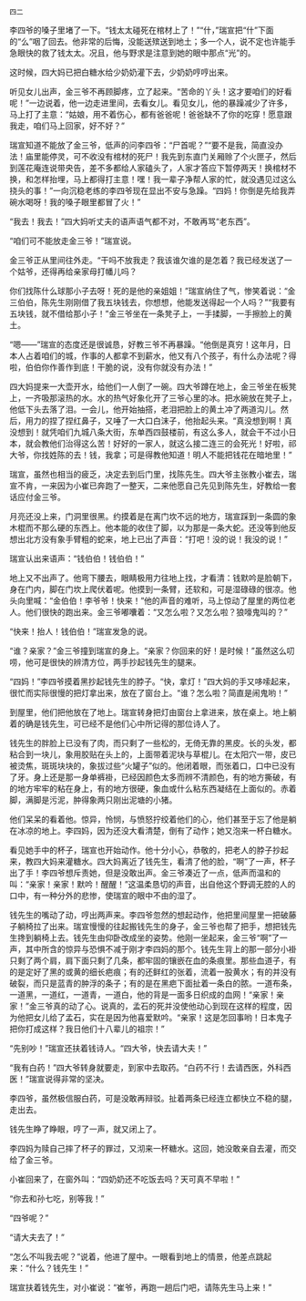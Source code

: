     四二 

   李四爷的嗓子里堵了一下。“钱太太碰死在棺材上了！”“什，”瑞宣把“什”下面的“么”咽了回去。他非常的后悔，没能送殡送到地土；多一个人，说不定也许能手急眼快的救了钱太太。况且，他与野求是注意到她的眼中那点“光”的。

   这时候，四大妈已把白糖水给少奶奶灌下去，少奶奶哼哼出来。

   听见女儿出声，金三爷不再顾脚疼，立了起来。“苦命的丫头！这才要咱们的好看呢！”一边说着，他一边走进里间，去看女儿。看见女儿，他的暴躁减少了许多，马上打了主意：“姑娘，用不着伤心，都有爸爸呢！爸爸缺不了你的吃穿！愿意跟我走，咱们马上回家，好不好？”

   瑞宣知道不能放了金三爷，低声的问李四爷：“尸首呢？”“要不是我，简直没办法！庙里能停灵，可不收没有棺材的死尸！我先到东直门关厢赊了个火匣子，然后到莲花庵连说带央告，差不多都给人家磕头了，人家才答应下暂停两天！换棺材不换，和怎样抬埋，马上都得打主意！嘿！我一辈子净帮人家的忙，就没遇见过这么挠头的事！”一向沉稳老练的李四爷现在显出不安与急躁。“四妈！你倒是先给我弄碗水喝呀！我的嗓子眼里都冒了火！”

   “我去！我去！”四大妈听丈夫的语声语气都不对，不敢再骂“老东西”。

   “咱们可不能放走金三爷！”瑞宣说。

   金三爷正从里间往外走。“干吗不放我走？我该谁欠谁的是怎着？我已经发送了一个姑爷，还得再给亲家母打幡儿吗？

   你们找陈什么球那小子去呀！死的是他的亲姐姐！”瑞宣纳住了气，惨笑着说：“金三伯伯，陈先生刚刚借了我五块钱去，你想想，他能发送得起一个人吗？”“我要有五块钱，就不借给那小子！”金三爷坐在一条凳子上，一手揉脚，一手擦脸上的黄土。

   “嗯——”瑞宣的态度还是很诚恳，好教三爷不再暴躁。“他倒是真穷！这年月，日本人占着咱们的城，作事的人都拿不到薪水，他又有八个孩子，有什么办法呢？得啦，伯伯你作善作到底！干脆的说，没有你就没有办法！”

   四大妈提来一大壶开水，给他们一人倒了一碗。四大爷蹲在地上，金三爷坐在板凳上，一齐吸那滚热的水。水的热气好象化开了三爷心里的冰。把水碗放在凳子上，他低下头去落了泪。一会儿，他开始抽搭，老泪把脸上的黄土冲了两道沟儿。然后，用力的捏了捏红鼻子，又唾了一大口白沫子，他抬起头来。“真没想到啊！真没想到！就凭咱们九城八条大街，东单西四鼓楼前，有这么多人，就会干不过小日本，就会教他们治得这么苦！好好的一家人，就这么接二连三的会死光！好啦，祁大爷，你找姓陈的去！钱，我拿；可是得教他知道！明人不能把钱花在暗地里！”

   瑞宣，虽然也相当的疲乏，决定去到后门里，找陈先生。四大爷主张教小崔去，瑞宣不肯，一来因为小崔已奔跑了一整天，二来他愿自己先见到陈先生，好教给一套话应付金三爷。

   月亮还没上来，门洞里很黑。约摸着是在离门坎不远的地方，瑞宣踩到一条圆的象木棍而不那么硬的东西上。他本能的收住了脚，以为那是一条大蛇。还没等到他反想出北方没有象手臂粗的蛇来，地上已出了声音：“打吧！没的说！我没的说！”

   瑞宣认出来语声：“钱伯伯！钱伯伯！”

   地上又不出声了。他弯下腰去，眼睛极用力往地上找，才看清：钱默吟是脸朝下，身在门内，脚在门坎上爬伏着呢。他摸到一条臂，还软和，可是湿碌碌的很凉。他头向里喊：“金伯伯！李爷爷！快来！”他的声音的难听，马上惊动了屋里的两位老人。他们很快的跑出来。金三爷嘟囔着：“又怎么啦？又怎么啦？狼嚎鬼叫的？”

   “快来！抬人！钱伯伯！”瑞宣发急的说。

   “谁？亲家？”金三爷撞到瑞宣的身上。“亲家？你回来的好！是时候！”虽然这么叨唠，他可是很快的辨清方位，两手抄起钱先生的腿来。

   “四妈！”李四爷摸着黑抄起钱先生的脖子。“快，拿灯！”四大妈的手又哆嗦起来，很忙而实际很慢的把灯拿出来，放在了窗台上。“谁？怎么啦？简直是闹鬼哟！”

   到屋里，他们把他放在了地上。瑞宣转身把灯由窗台上拿进来，放在桌上。地上躺着的确是钱先生，可已经不是他们心中所记得的那位诗人了。

   钱先生的胖脸上已没有了肉，而只剩了一些松的，无倚无靠的黑皮。长的头发，都粘合到一块儿，象用胶贴在头上的，上面带着泥块与草棍儿。在太阳穴一带，皮已被烫焦，斑斑块块的，象拔过些“火罐子”似的。他闭着眼，而张着口，口中已没有了牙。身上还是那一身单裤褂，已经因颜色太多而辨不清颜色，有的地方撕破，有的地方牢牢的粘在身上，有的地方很硬，象血或什么粘东西凝结在上面似的。赤着脚，满脚是污泥，肿得象两只刚出泥塘的小猪。

   他们呆呆的看着他。惊异，怜悯，与愤怒拧绞着他们的心，他们甚至于忘了他是躺在冰凉的地上。李四妈，因为还没大看清楚，倒有了动作；她又泡来一杯白糖水。

   看见她手中的杯子，瑞宣也开始动作。他十分小心，恭敬的，把老人的脖子抄起来，教四大妈来灌糖水。四大妈离近了钱先生，看清了他的脸，“啊”了一声，杯子出了手！李四爷想斥责她，但是没敢出声。金三爷凑近了一点，低声而温和的叫：“亲家！亲家！默吟！醒醒！”这温柔恳切的声音，出自他这个野调无腔的人的口中，有一种分外的悲惨，使瑞宣的眼中不由的湿了。

   钱先生的嘴动了动，哼出两声来。李四爷忽然的想起动作，他把里间屋里一把破藤子躺椅拉了出来。瑞宣慢慢的往起搬钱先生的身子，金三爷也帮了把手，想把钱先生搀到躺椅上去。钱先生由仰卧改成坐的姿势。他刚一坐起来，金三爷“啊”了一声，其中所含的惊异与恐惧不减于刚才李四妈的那个。钱先生背上的那一部分小褂只剩了两个肩，肩下面只剩了几条，都牢固的镶嵌在血的条痕里。那些血道子，有的是定好了黑的或黄的细长疤痕；有的还鲜红的张着，流着一股黄水；有的并没有破裂，而只是蓝青的肿浮的条子；有的是在黑疤下面扯着一条白的脓。一道布条，一道黑，一道红，一道青，一道白，他的背是一面多日织成的血网！“亲家！亲家！”金三爷真的动了心。说真的，孟石的死并没使他动心到现在这样的程度，因为他把女儿给了孟石，实在是因为他喜爱默吟。“亲家！这是怎回事哟！日本鬼子把你打成这样？我日他们十八辈儿的祖宗！”

   “先别吵！”瑞宣还扶着钱诗人。“四大爷，快去请大夫！”

   “我有白药！”四大爷转身就要走，到家中去取药。“白药不行！去请西医，外科西医！”瑞宣说得非常的坚决。

   李四爷，虽然极信服白药，可是没敢再辩驳。扯着两条已经连立都快立不稳的腿，走出去。

   钱先生睁了睁眼，哼了一声，就又闭上了。

   李四妈为赎自己摔了杯子的罪过，又沏来一杯糖水。这回，她没敢亲自去灌，而交给了金三爷。

   小崔回来了，在窗外叫：“四奶奶还不吃饭去吗？天可真不早啦！”

   “你去和孙七吃，别等我！”

   “四爷呢？”

   “请大夫去了！”

   “怎么不叫我去呢？”说着，他进了屋中。一眼看到地上的情景，他差点跳起来：“什么？钱先生！”

   瑞宣扶着钱先生，对小崔说：“崔爷，再跑一趟后门吧，请陈先生马上来！”

